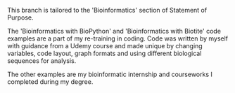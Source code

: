 This branch is tailored to the 'Bioinformatics' section of Statement of Purpose.

The 'Bioinformatics with BioPython' and 'Bioinformatics with Biotite' code examples are a part of my re-training in coding. Code was written by myself with guidance from a Udemy course and made unique by changing variables, code layout, graph formats and using different biological sequences for analysis. 

The other examples are my bioinformatic internship and courseworks I completed during my degree.
